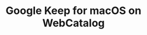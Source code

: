 ---
name: Google Keep
category: Productivity
title: Google Keep for macOS on WebCatalog
key: google-keep
fullUrl: 'https://keep.google.com'
hostname: keep.google.com

---